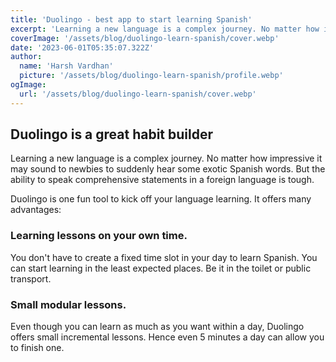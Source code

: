 ```yaml
---
title: 'Duolingo - best app to start learning Spanish'
excerpt: 'Learning a new language is a complex journey. No matter how impressive it may sound to newbies to suddenly hear some exotic Spanish words. But the ability to speak comprehensive statements in a foreign language is tough.'
coverImage: '/assets/blog/duolingo-learn-spanish/cover.webp'
date: '2023-06-01T05:35:07.322Z'
author:
  name: 'Harsh Vardhan'
  picture: '/assets/blog/duolingo-learn-spanish/profile.webp'
ogImage:
  url: '/assets/blog/duolingo-learn-spanish/cover.webp'
---
```


## Duolingo is a great habit builder
Learning a new language is a complex journey. No matter how impressive it may sound to newbies to suddenly hear some exotic Spanish words. But the ability to speak comprehensive statements in a foreign language is tough.

Duolingo is one fun tool to kick off your language learning. It offers many advantages:

### Learning lessons on your own time. 
You don't have to create a fixed time slot in your day to learn Spanish. You can start learning in the least expected places. Be it in the toilet or public transport.

### Small modular lessons. 
Even though you can learn as much as you want within a day, Duolingo offers small incremental lessons. Hence even 5 minutes a day can allow you to finish one.
